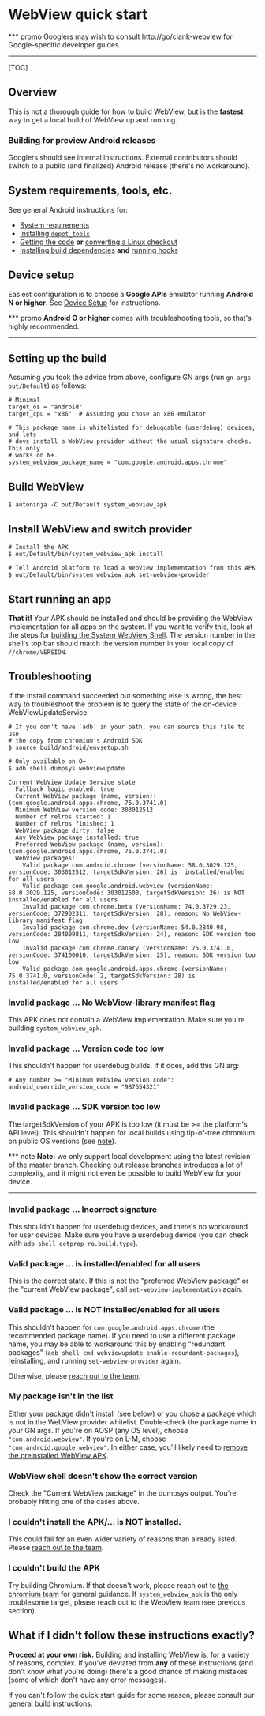 # WebView quick start

*** promo
Googlers may wish to consult http://go/clank-webview for Google-specific
developer guides.
***

[TOC]

## Overview

This is not a thorough guide for how to build WebView, but is the **fastest**
way to get a local build of WebView up and running.

### Building for preview Android releases

Googlers should see internal instructions. External contributors should switch
to a public (and finalized) Android release (there's no workaround).

## System requirements, tools, etc.

See general Android instructions for:

* [System
  requirements](/docs/android_build_instructions.md#System-requirements)
* [Installing
  `depot_tools`](/docs/android_build_instructions.md#Install-depot_tools)
* [Getting the code](/docs/android_build_instructions.md#Get-the-code) **or**
  [converting a Linux
  checkout](/docs/android_build_instructions.md#Converting-an-existing-Linux-checkout)
* [Installing build
  dependencies](/docs/android_build_instructions.md#Install-additional-build-dependencies)
  **and** [running hooks](/docs/android_build_instructions.md#Run-the-hooks)

## Device setup

Easiest configuration is to choose a **Google APIs** emulator running **Android
N or higher**. See [Device Setup](./device-setup.md) for instructions.

*** promo
**Android O or higher** comes with troubleshooting tools, so that's highly
recommended.
***

## Setting up the build

Assuming you took the advice from above, configure GN args (run `gn args
out/Default`) as follows:

```gn
# Minimal
target_os = "android"
target_cpu = "x86"  # Assuming you chose an x86 emulator

# This package name is whitelisted for debuggable (userdebug) devices, and lets
# devs install a WebView provider without the usual signature checks. This only
# works on N+.
system_webview_package_name = "com.google.android.apps.chrome"
```

## Build WebView

```shell
$ autoninja -C out/Default system_webview_apk
```

## Install WebView and switch provider

```shell
# Install the APK
$ out/Default/bin/system_webview_apk install

# Tell Android platform to load a WebView implementation from this APK
$ out/Default/bin/system_webview_apk set-webview-provider
```

## Start running an app

**That it!** Your APK should be installed and should be providing the WebView
implementation for all apps on the system. If you want to verify this, look at
the steps for [building the System WebView Shell](./webview-shell.md). The
version number in the shell's top bar should match the version number in your
local copy of `//chrome/VERSION`.

## Troubleshooting

If the install command succeeded but something else is wrong, the best way to
troubleshoot the problem is to query the state of the on-device
WebViewUpdateService:

```shell
# If you don't have `adb` in your path, you can source this file to use
# the copy from chromium's Android SDK
$ source build/android/envsetup.sh

# Only available on O+
$ adb shell dumpsys webviewupdate

Current WebView Update Service state
  Fallback logic enabled: true
  Current WebView package (name, version): (com.google.android.apps.chrome, 75.0.3741.0)
  Minimum WebView version code: 303012512
  Number of relros started: 1
  Number of relros finished: 1
  WebView package dirty: false
  Any WebView package installed: true
  Preferred WebView package (name, version): (com.google.android.apps.chrome, 75.0.3741.0)
  WebView packages:
    Valid package com.android.chrome (versionName: 58.0.3029.125, versionCode: 303012512, targetSdkVersion: 26) is  installed/enabled for all users
    Valid package com.google.android.webview (versionName: 58.0.3029.125, versionCode: 303012500, targetSdkVersion: 26) is NOT installed/enabled for all users
    Invalid package com.chrome.beta (versionName: 74.0.3729.23, versionCode: 372902311, targetSdkVersion: 28), reason: No WebView-library manifest flag
    Invalid package com.chrome.dev (versionName: 54.0.2840.98, versionCode: 284009811, targetSdkVersion: 24), reason: SDK version too low
    Invalid package com.chrome.canary (versionName: 75.0.3741.0, versionCode: 374100010, targetSdkVersion: 25), reason: SDK version too low
    Valid package com.google.android.apps.chrome (versionName: 75.0.3741.0, versionCode: 2, targetSdkVersion: 28) is  installed/enabled for all users
```

### Invalid package ... No WebView-library manifest flag

This APK does not contain a WebView implementation. Make sure you're building
`system_webview_apk`.

### Invalid package ... Version code too low

This shouldn't happen for userdebug builds. If it does, add this GN arg:

```gn
# Any number >= "Minimum WebView version code":
android_override_version_code = "987654321"
```

### Invalid package ... SDK version too low

The targetSdkVersion of your APK is too low (it must be >= the platform's API
level). This shouldn't happen for local builds using tip-of-tree chromium on
public OS versions (see [note](#Building-for-preview-Android-releases)).

*** note
**Note:** we only support local development using the latest revision of the
master branch. Checking out release branches introduces a lot of complexity, and
it might not even be possible to build WebView for your device.
***

### Invalid package ... Incorrect signature

This shouldn't happen for userdebug devices, and there's no workaround for user
devices. Make sure you have a userdebug device (you can check with `adb shell
getprop ro.build.type`).

### Valid package ... **is**  installed/enabled for all users

This is the correct state. If this is not the "preferred WebView package" or the
"current WebView package", call `set-webview-implementation` again.

### Valid package ... **is NOT** installed/enabled for all users

This shouldn't happen for `com.google.android.apps.chrome` (the recommended
package name). If you need to use a different package name, you may be able to
workaround this by enabling "redundant packages" (`adb shell cmd webviewupdate
enable-redundant-packages`), reinstalling, and running `set-webview-provider`
again.

Otherwise, please [reach out to the team][1].

### My package isn't in the list

Either your package didn't install (see below) or you chose a package which is
not in the WebView provider whitelist. Double-check the package name in your GN
args. If you're on AOSP (any OS level), choose
`"com.android.webview"`. If you're on L-M, choose
`"com.android.google.webview"`. In either case, you'll likely need to [remove
the preinstalled WebView
APK](/android_webview/tools/remove_preinstalled_webview.py).

### WebView shell doesn't show the correct version

Check the "Current WebView package" in the dumpsys output. You're probably
hitting one of the cases above.

### I couldn't install the APK/... is NOT installed.

This could fail for an even wider variety of reasons than already listed. Please
[reach out to the team][1].

### I couldn't **build** the APK

Try building Chromium. If that doesn't work, please reach out to [the chromium
team](https://groups.google.com/a/chromium.org/forum/#!forum/chromium-dev) for
general guidance. If `system_webview_apk` is the only troublesome target, please
reach out to the WebView team (see previous section).

## What if I didn't follow these instructions exactly?

**Proceed at your own risk.** Building and installing WebView is, for a variety
of reasons, complex. If you've deviated from **any** of these instructions (and
don't know what you're doing) there's a good chance of making mistakes (some of
which don't have any error messages).

If you can't follow the quick start guide for some reason, please consult our
[general build instructions](build-instructions.md).

[1]: https://groups.google.com/a/chromium.org/forum/#!forum/android-webview-dev
